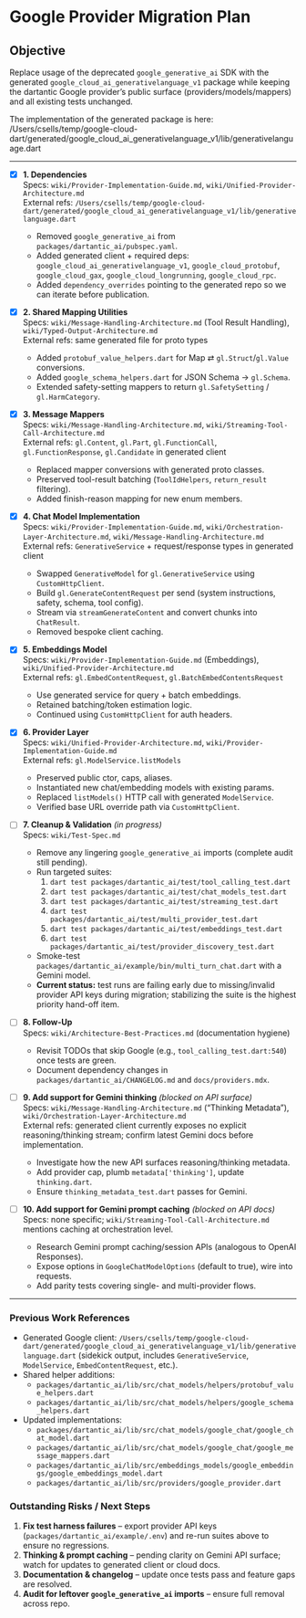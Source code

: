 # Google Provider Migration Plan

## Objective
Replace usage of the deprecated `google_generative_ai` SDK with the generated `google_cloud_ai_generativelanguage_v1` package while keeping the dartantic Google provider’s public surface (providers/models/mappers) and all existing tests unchanged.

The implementation of the generated package is here: /Users/csells/temp/google-cloud-dart/generated/google_cloud_ai_generativelanguage_v1/lib/generativelanguage.dart

---

- [x] **1. Dependencies**  
  Specs: `wiki/Provider-Implementation-Guide.md`, `wiki/Unified-Provider-Architecture.md`  
  External refs: `/Users/csells/temp/google-cloud-dart/generated/google_cloud_ai_generativelanguage_v1/lib/generativelanguage.dart`  
  - Removed `google_generative_ai` from `packages/dartantic_ai/pubspec.yaml`.  
  - Added generated client + required deps: `google_cloud_ai_generativelanguage_v1`, `google_cloud_protobuf`, `google_cloud_gax`, `google_cloud_longrunning`, `google_cloud_rpc`.  
  - Added `dependency_overrides` pointing to the generated repo so we can iterate before publication.

- [x] **2. Shared Mapping Utilities**  
  Specs: `wiki/Message-Handling-Architecture.md` (Tool Result Handling), `wiki/Typed-Output-Architecture.md`  
  External refs: same generated file for proto types  
  - Added `protobuf_value_helpers.dart` for Map ⇄ `gl.Struct`/`gl.Value` conversions.  
  - Added `google_schema_helpers.dart` for JSON Schema → `gl.Schema`.  
  - Extended safety-setting mappers to return `gl.SafetySetting` / `gl.HarmCategory`.

- [x] **3. Message Mappers**  
  Specs: `wiki/Message-Handling-Architecture.md`, `wiki/Streaming-Tool-Call-Architecture.md`  
  External refs: `gl.Content`, `gl.Part`, `gl.FunctionCall`, `gl.FunctionResponse`, `gl.Candidate` in generated client  
  - Replaced mapper conversions with generated proto classes.  
  - Preserved tool-result batching (`ToolIdHelpers`, `return_result` filtering).  
  - Added finish-reason mapping for new enum members.

- [x] **4. Chat Model Implementation**  
  Specs: `wiki/Provider-Implementation-Guide.md`, `wiki/Orchestration-Layer-Architecture.md`, `wiki/Message-Handling-Architecture.md`  
  External refs: `GenerativeService` + request/response types in generated client  
  - Swapped `GenerativeModel` for `gl.GenerativeService` using `CustomHttpClient`.  
  - Build `gl.GenerateContentRequest` per send (system instructions, safety, schema, tool config).  
  - Stream via `streamGenerateContent` and convert chunks into `ChatResult`.  
  - Removed bespoke client caching.

- [x] **5. Embeddings Model**  
  Specs: `wiki/Provider-Implementation-Guide.md` (Embeddings), `wiki/Unified-Provider-Architecture.md`  
  External refs: `gl.EmbedContentRequest`, `gl.BatchEmbedContentsRequest`  
  - Use generated service for query + batch embeddings.  
  - Retained batching/token estimation logic.  
  - Continued using `CustomHttpClient` for auth headers.

- [x] **6. Provider Layer**  
  Specs: `wiki/Unified-Provider-Architecture.md`, `wiki/Provider-Implementation-Guide.md`  
  External refs: `gl.ModelService.listModels`  
  - Preserved public ctor, caps, aliases.  
  - Instantiated new chat/embedding models with existing params.  
  - Replaced `listModels()` HTTP call with generated `ModelService`.  
  - Verified base URL override path via `CustomHttpClient`.

- [ ] **7. Cleanup & Validation** *(in progress)*  
  Specs: `wiki/Test-Spec.md`  
  - Remove any lingering `google_generative_ai` imports (complete audit still pending).  
  - Run targeted suites:  
    1. `dart test packages/dartantic_ai/test/tool_calling_test.dart`  
    2. `dart test packages/dartantic_ai/test/chat_models_test.dart`  
    3. `dart test packages/dartantic_ai/test/streaming_test.dart`  
    4. `dart test packages/dartantic_ai/test/multi_provider_test.dart`  
    5. `dart test packages/dartantic_ai/test/embeddings_test.dart`  
    6. `dart test packages/dartantic_ai/test/provider_discovery_test.dart`  
  - Smoke-test `packages/dartantic_ai/example/bin/multi_turn_chat.dart` with a Gemini model.  
  - **Current status:** test runs are failing early due to missing/invalid provider API keys during migration; stabilizing the suite is the highest priority hand-off item.

- [ ] **8. Follow-Up**  
  Specs: `wiki/Architecture-Best-Practices.md` (documentation hygiene)  
  - Revisit TODOs that skip Google (e.g., `tool_calling_test.dart:540`) once tests are green.  
  - Document dependency changes in `packages/dartantic_ai/CHANGELOG.md` and `docs/providers.mdx`.

- [ ] **9. Add support for Gemini thinking** *(blocked on API surface)*  
  Specs: `wiki/Message-Handling-Architecture.md` (“Thinking Metadata”), `wiki/Orchestration-Layer-Architecture.md`  
  External refs: generated client currently exposes no explicit reasoning/thinking stream; confirm latest Gemini docs before implementation.  
  - Investigate how the new API surfaces reasoning/thinking metadata.  
  - Add provider cap, plumb `metadata['thinking']`, update `thinking.dart`.  
  - Ensure `thinking_metadata_test.dart` passes for Gemini.

- [ ] **10. Add support for Gemini prompt caching** *(blocked on API docs)*  
  Specs: none specific; `wiki/Streaming-Tool-Call-Architecture.md` mentions caching at orchestration level.  
  - Research Gemini prompt caching/session APIs (analogous to OpenAI Responses).  
  - Expose options in `GoogleChatModelOptions` (default to true), wire into requests.  
  - Add parity tests covering single- and multi-provider flows.

---

### Previous Work References
- Generated Google client: `/Users/csells/temp/google-cloud-dart/generated/google_cloud_ai_generativelanguage_v1/lib/generativelanguage.dart` (sidekick output, includes `GenerativeService`, `ModelService`, `EmbedContentRequest`, etc.).  
- Shared helper additions:  
  - `packages/dartantic_ai/lib/src/chat_models/helpers/protobuf_value_helpers.dart`  
  - `packages/dartantic_ai/lib/src/chat_models/helpers/google_schema_helpers.dart`
- Updated implementations:  
  - `packages/dartantic_ai/lib/src/chat_models/google_chat/google_chat_model.dart`  
  - `packages/dartantic_ai/lib/src/chat_models/google_chat/google_message_mappers.dart`  
  - `packages/dartantic_ai/lib/src/embeddings_models/google_embeddings/google_embeddings_model.dart`  
  - `packages/dartantic_ai/lib/src/providers/google_provider.dart`

### Outstanding Risks / Next Steps
1. **Fix test harness failures** – export provider API keys (`packages/dartantic_ai/example/.env`) and re-run suites above to ensure no regressions.  
2. **Thinking & prompt caching** – pending clarity on Gemini API surface; watch for updates to generated client or cloud docs.  
3. **Documentation & changelog** – update once tests pass and feature gaps are resolved.  
4. **Audit for leftover `google_generative_ai` imports** – ensure full removal across repo.
